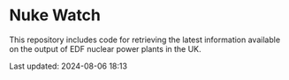 # Nuke Watch

This repository includes code for retrieving the latest information available on the output of EDF nuclear power plants in the UK.

Last updated: 2024-08-06 18:13